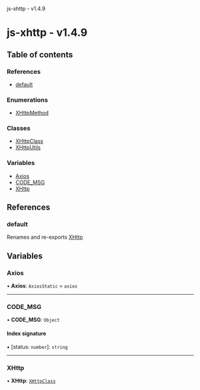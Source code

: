 js-xhttp - v1.4.9

# js-xhttp - v1.4.9

## Table of contents

### References

- [default](README.md#default)

### Enumerations

- [XHttpMethod](enums/XHttpMethod.md)

### Classes

- [XHttpClass](classes/XHttpClass.md)
- [XHttpUtils](classes/XHttpUtils.md)

### Variables

- [Axios](README.md#axios)
- [CODE\_MSG](README.md#code_msg)
- [XHttp](README.md#xhttp)

## References

### default

Renames and re-exports [XHttp](README.md#xhttp)

## Variables

### Axios

• **Axios**: `AxiosStatic` = `axios`

___

### CODE\_MSG

• **CODE\_MSG**: `Object`

#### Index signature

▪ [status: `number`]: `string`

___

### XHttp

• **XHttp**: [`XHttpClass`](classes/XHttpClass.md)

